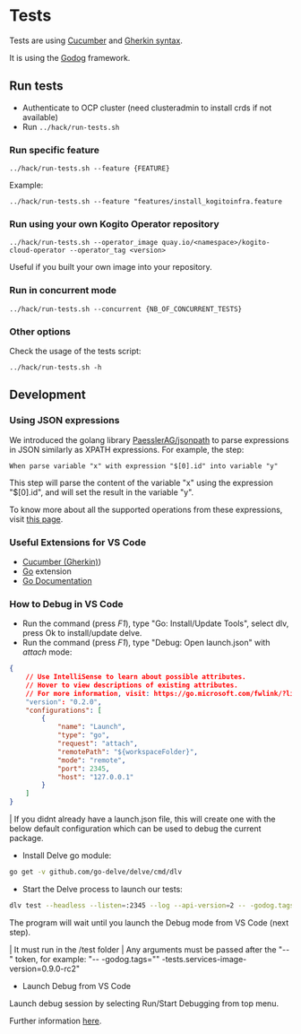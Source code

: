 # Tests

Tests are using [Cucumber](https://cucumber.io/) and [Gherkin syntax](https://cucumber.io/docs/gherkin).

It is using the [Godog](https://github.com/cucumber/godog) framework.

## Run tests

* Authenticate to OCP cluster (need clusteradmin to install crds if not available)
* Run `../hack/run-tests.sh`

### Run specific feature

`../hack/run-tests.sh --feature {FEATURE}`

Example:

`../hack/run-tests.sh --feature "features/install_kogitoinfra.feature`

### Run using your own Kogito Operator repository

`../hack/run-tests.sh --operator_image quay.io/<namespace>/kogito-cloud-operator --operator_tag <version>`

Useful if you built your own image into your repository.

### Run in concurrent mode

`../hack/run-tests.sh --concurrent {NB_OF_CONCURRENT_TESTS}`

### Other options

Check the usage of the tests script:

`../hack/run-tests.sh -h`

## Development

### Using JSON expressions

We introduced the golang library [PaesslerAG/jsonpath](github.com/PaesslerAG/jsonpath) to parse expressions in JSON similarly as XPATH expressions. For example, the step:

```
When parse variable "x" with expression "$[0].id" into variable "y"
```

This step will parse the content of the variable "x" using the expression "$[0].id", and will set the result in the variable "y". 

To know more about all the supported operations from these expressions, visit [this page](https://goessner.net/articles/JsonPath/).

### Useful Extensions for VS Code

- [Cucumber (Gherkin)](https://marketplace.visualstudio.com/items?itemName=alexkrechik.cucumberautocomplete))
- [Go](https://github.com/microsoft/vscode-go) extension
- [Go Documentation](https://github.com/msyrus/vscode-go-doc)

### How to Debug in VS Code

- Run the command (press *F1*), type "Go: Install/Update Tools", select dlv, press Ok to install/update delve.
- Run the command (press *F1*), type "Debug: Open launch.json" with *attach* mode:

```json
{
    // Use IntelliSense to learn about possible attributes.
    // Hover to view descriptions of existing attributes.
    // For more information, visit: https://go.microsoft.com/fwlink/?linkid=830387
    "version": "0.2.0",
    "configurations": [
        {
            "name": "Launch",
            "type": "go",
            "request": "attach",
            "remotePath": "${workspaceFolder}",
            "mode": "remote",
            "port": 2345,
            "host": "127.0.0.1"
        }
    ]
}
```

| If you didnt already have a launch.json file, this will create one with the below default configuration which can be used to debug the current package.

- Install Delve go module:

```sh
go get -v github.com/go-delve/delve/cmd/dlv
```

- Start the Delve process to launch our tests:

```sh
dlv test --headless --listen=:2345 --log --api-version=2 -- -godog.tags="" features/my_feature.feature
```

The program will wait until you launch the Debug mode from VS Code (next step).

| It must run in the /test folder
| Any arguments must be passed after the "--" token, for example: "-- -godog.tags="" -tests.services-image-version=0.9.0-rc2"

- Launch Debug from VS Code

Launch debug session by selecting Run/Start Debugging from top menu.

Further information [here](https://github.com/Microsoft/vscode-go/wiki/Debugging-Go-code-using-VS-Code).

